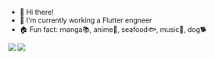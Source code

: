 - 👋  Hi there! 
- :runner:  I'm currently working a Flutter engneer
- :house:  Fun fact: ｍanga:books:, anime:movie_camera:, seafood:fish:, music:musical_keyboard:, dog:dog2:

<a href="https://github.com/anuraghazra/github-readme-stats">
  <img align="left" src="https://github-readme-stats.vercel.app/api?username=narumi0610&theme=flag-india&show_icons=true" />
</a>

<a href="https://github.com/narumi0610/github-readme-stats">
  <img align="left" src="https://github-readme-stats.vercel.app/api/top-langs/?username=narumi0610" />
</a>


<!---
narumi0610/narumi0610 is a ✨ special ✨ repository because its `README.md` (this file) appears on your GitHub profile.
You can click the Preview link to take a look at your changes.
--->
